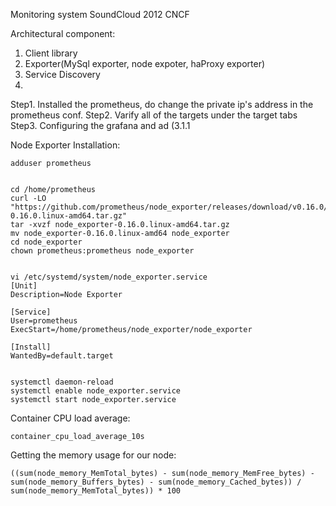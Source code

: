 Monitoring system
SoundCloud 2012 CNCF


Architectural component:
1. Client library 
2. Exporter(MySql exporter, node expoter, haProxy exporter)
3. Service Discovery
4. 


Step1. Installed the prometheus, do change the private ip's address in the prometheus conf.
Step2. Varify all of the targets under the target tabs
Step3. Configuring the grafana and ad (3.1.1




Node Exporter Installation:

```
adduser prometheus


cd /home/prometheus
curl -LO "https://github.com/prometheus/node_exporter/releases/download/v0.16.0/node_exporter-0.16.0.linux-amd64.tar.gz"
tar -xvzf node_exporter-0.16.0.linux-amd64.tar.gz
mv node_exporter-0.16.0.linux-amd64 node_exporter
cd node_exporter
chown prometheus:prometheus node_exporter


vi /etc/systemd/system/node_exporter.service
[Unit]
Description=Node Exporter

[Service]
User=prometheus
ExecStart=/home/prometheus/node_exporter/node_exporter

[Install]
WantedBy=default.target


systemctl daemon-reload
systemctl enable node_exporter.service
systemctl start node_exporter.service
```


Container CPU load average:
```
container_cpu_load_average_10s
```
Getting the memory usage for our node:
```
((sum(node_memory_MemTotal_bytes) - sum(node_memory_MemFree_bytes) - sum(node_memory_Buffers_bytes) - sum(node_memory_Cached_bytes)) / sum(node_memory_MemTotal_bytes)) * 100
```
